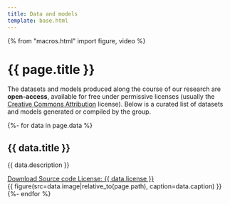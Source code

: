 ```yaml
---
title: Data and models
template: base.html
---
```


{% from "macros.html" import figure, video %}

# {{ page.title }}

<p class="lead">
The datasets and models produced along the course of our research are
<strong>open-access</strong>, available for free under permissive licenses
(usually the
<a href="https://creativecommons.org/licenses/by/4.0/">Creative Commons Attribution</a>
license).
Below is a curated list of datasets and models generated or compiled by the
group.
</p>

{%- for data in page.data %}
  <div class="row mt-5 gy-5 gx-5">
  <div class="col-md-7">
    <h2>{{ data.title }}</h2>
    <p>{{ data.description }}</p>
    <a class="btn btn-primary mb-2 me-3" target="_blank" href="https://doi.org/{{ data.doi }}">
      <i class="fa fa-download me-1" aria-hidden="true"></i> Download
    </a>
    <a class="btn btn-outline-primary mb-2 me-3" target="_blank" href="https://github.com/{{ data.repository }}">
      <i class="fab fa-github me-1" aria-hidden="true"></i> Source code
    </a>
    <a target="_blank" class="btn btn-outline-primary mb-2 me-2" href="{{ data.license_url }}">
      <i class="fa fa-gavel me-1" aria-hidden="true"></i> License: {{ data.license }}
    </a>
  </div>
  <div class="col-md-5">
    {{ figure(src=data.image|relative_to(page.path), caption=data.caption) }}
  </div>
  </div>
{%- endfor %}
